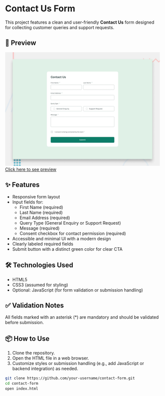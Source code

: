# Contact Us Form

This project features a clean and user-friendly **Contact Us** form designed for collecting customer queries and support requests.

## 📸 Preview

<img src="./assets/images/desktop-preview.jpg">
<a href="">Click here to see preview</a>

## ✨ Features

- Responsive form layout
- Input fields for:
  - First Name (required)
  - Last Name (required)
  - Email Address (required)
  - Query Type (General Enquiry or Support Request)
  - Message (required)
  - Consent checkbox for contact permission (required)
- Accessible and minimal UI with a modern design
- Clearly labeled required fields
- Submit button with a distinct green color for clear CTA

## 🛠️ Technologies Used

- HTML5
- CSS3 (assumed for styling)
- Optional: JavaScript (for form validation or submission handling)

## ✅ Validation Notes

All fields marked with an asterisk (\*) are mandatory and should be validated before submission.

## 📦 How to Use

1. Clone the repository.
2. Open the HTML file in a web browser.
3. Customize styles or submission handling (e.g., add JavaScript or backend integration) as needed.

```bash
git clone https://github.com/your-username/contact-form.git
cd contact-form
open index.html
```
